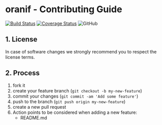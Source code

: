 # oranif - Contributing Guide

[![Build Status](https://travis-ci.org/KonnexionsGmbH/oranif.svg?branch=master)](https://travis-ci.org/KonnexionsGmbH/oranif) [![Coverage Status](https://coveralls.io/repos/github/KonnexionsGmbH/oranif/badge.svg?branch=master)](https://coveralls.io/github/KonnexionsGmbH/oranif?branch=master)
![GitHub](https://img.shields.io/github/license/KonnexionsGmbH/oranif.svg)

## 1. License

In case of software changes we strongly recommend you to respect the license terms.

## 2. Process

1. fork it
2. create your feature branch (`git checkout -b my-new-feature`)
3. commit your changes (`git commit -am 'Add some feature'`)
4. push to the branch (`git push origin my-new-feature`)
5. create a new pull request
6. Action points to be considered when adding a new feature:
    - README.md

